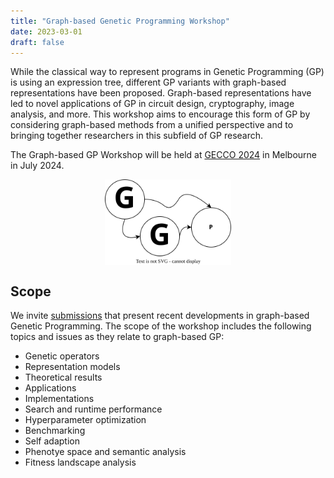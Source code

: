 ```yaml
---
title: "Graph-based Genetic Programming Workshop"
date: 2023-03-01
draft: false
---
```


While the classical way to represent programs in Genetic Programming (GP) is using an expression tree, different GP variants with graph-based representations have been proposed. Graph-based representations have led to novel applications of GP in circuit design, cryptography, image analysis, and more. This workshop aims to encourage this form of GP by considering graph-based methods from a unified perspective and to bringing together researchers in this subfield of GP research.

The Graph-based GP Workshop will be held at [GECCO 2024](https://gecco-2024.sigevo.org/Workshops) in Melbourne in July 2024.

<div style="display: flex; justify-content: center;">
<img src="graphgp.svg" width="40%">
</div>

## Scope

We invite [submissions](https://graphgp.com/cfp/) that present recent developments in graph-based Genetic Programming. The scope of the workshop includes the following topics and issues as they relate to graph-based GP:

 +  Genetic operators
 +  Representation models
 +  Theoretical results
 +  Applications
 +  Implementations
 +  Search and runtime performance 
 +  Hyperparameter optimization
 +  Benchmarking 
 +  Self adaption
 +  Phenotye space and semantic analysis 
 +  Fitness landscape analysis

